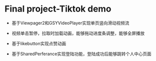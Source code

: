 # Final project-Tiktok demo

- 基于Viewpager2和GSYVideoPlayer实现单页竖向滑动视频流
- 视频单击暂停，拉取时加载动画，能够拖动进度条调整，能够全屏播放
- 基于likebutton实现点赞动画

- 基于SharedPerferance实现登陆功能，登陆成功后能够跳转个人中心页面